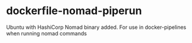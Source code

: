 # dockerfile-nomad-piperun
Ubuntu with HashiCorp Nomad binary added. For use in docker-pipelines when running nomad commands
